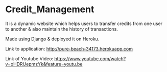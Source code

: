 # Credit_Management

It is a   dynamic   website which   helps   users   to   transfer   credits   from   one user   to   another   &   also   maintain   the   history   of transactions.  

Made   using   Django   &   deployed   it on   Heroku.

Link to application: http://pure-beach-34173.herokuapp.com

Link of Youtube Video: https://www.youtube.com/watch?v=oHDRUepmzYk&feature=youtu.be
 
